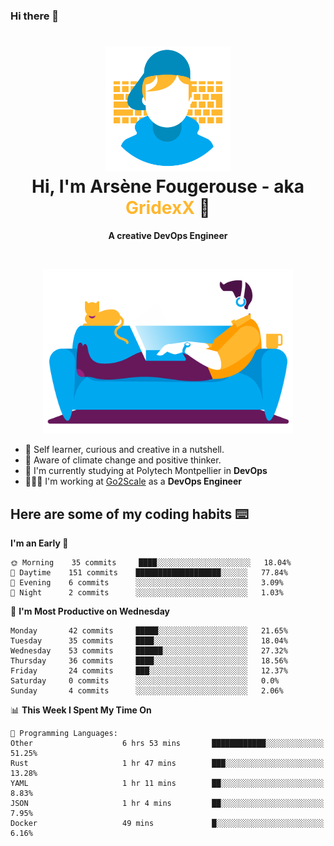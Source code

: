 ### Hi there 👋

<!--
**GridexX/gridexx** is a ✨ _special_ ✨ repository because its `README.md` (this file) appears on your GitHub profile.

Here are some ideas to get you started:

- 🔭 I’m currently working on ...
- 🌱 I’m currently learning ...
- 👯 I’m looking to collaborate on ...
- 🤔 I’m looking for help with ...
- 💬 Ask me about ...
- 📫 How to reach me: ...
- 😄 Pronouns: ...
- ⚡ Fun fact: ...
-->


<!-- Header -->
<h1 align="center">
  <img src="./images/user_profile.png" width="200">
  <br>
  Hi, I'm Arsène Fougerouse - aka <span style="color:#ffb72e">GridexX</span> 👋
</h1>


<p align="center">
  <b>A creative DevOps Engineer </b>
</p>
<br/>
<p align="center">
  <img src="./images/man_couch.png" width="400">
</p>

- 🎨 Self learner, curious and creative in a nutshell. 
- 🌱 Aware of climate change and positive thinker.
- 📕 I'm currently studying at Polytech Montpellier in **DevOps**
- 👨🏻‍💻 I'm working at [Go2Scale](r2devops.io) as a **DevOps Engineer**


## Here are some of my coding habits ⌨️

<!-- Add a section about tech and Ops stack
  Like this one : https://github.com/Xanthus58#-tech-stack
-->
<!--START_SECTION:waka-->
**I'm an Early 🐤** 

```text
🌞 Morning    35 commits     ████░░░░░░░░░░░░░░░░░░░░░   18.04% 
🌆 Daytime    151 commits    ███████████████████░░░░░░   77.84% 
🌃 Evening    6 commits      ░░░░░░░░░░░░░░░░░░░░░░░░░   3.09% 
🌙 Night      2 commits      ░░░░░░░░░░░░░░░░░░░░░░░░░   1.03%

```
📅 **I'm Most Productive on Wednesday** 

```text
Monday       42 commits     █████░░░░░░░░░░░░░░░░░░░░   21.65% 
Tuesday      35 commits     ████░░░░░░░░░░░░░░░░░░░░░   18.04% 
Wednesday    53 commits     ██████░░░░░░░░░░░░░░░░░░░   27.32% 
Thursday     36 commits     ████░░░░░░░░░░░░░░░░░░░░░   18.56% 
Friday       24 commits     ███░░░░░░░░░░░░░░░░░░░░░░   12.37% 
Saturday     0 commits      ░░░░░░░░░░░░░░░░░░░░░░░░░   0.0% 
Sunday       4 commits      ░░░░░░░░░░░░░░░░░░░░░░░░░   2.06%

```


📊 **This Week I Spent My Time On** 

```text
💬 Programming Languages: 
Other                    6 hrs 53 mins       ████████████░░░░░░░░░░░░░   51.25% 
Rust                     1 hr 47 mins        ███░░░░░░░░░░░░░░░░░░░░░░   13.28% 
YAML                     1 hr 11 mins        ██░░░░░░░░░░░░░░░░░░░░░░░   8.83% 
JSON                     1 hr 4 mins         ██░░░░░░░░░░░░░░░░░░░░░░░   7.95% 
Docker                   49 mins             █░░░░░░░░░░░░░░░░░░░░░░░░   6.16%

```


<!--END_SECTION:waka-->
